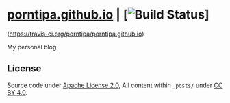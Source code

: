 # [porntipa.github.io] | [![Build Status](https://travis-ci.org/porntipa/porntipa.github.io.svg?branch=master)]
(https://travis-ci.org/porntipa/porntipa.github.io)

My personal blog

## License
Source code under [Apache License 2.0](http://www.apache.org/licenses/LICENSE-2.0), All content within `_posts/` under [CC BY 4.0](http://creativecommons.org/licenses/by/4.0/).

[porntipa.github.io]: https://porntipa.github.io/
